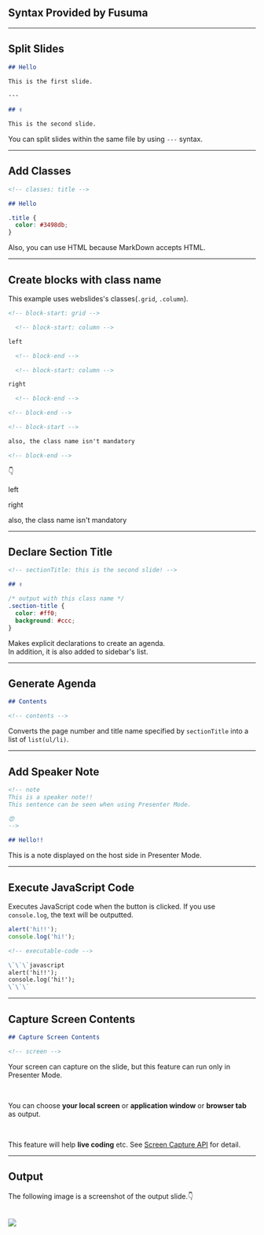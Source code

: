 <!-- sectionTitle: Syntax Provided by Fusuma -->

## Syntax Provided by Fusuma

---

## Split Slides

```markdown
## Hello

This is the first slide.

---

## ✌️

This is the second slide.
```

You can split slides within the same file by using `---` syntax.

---

## Add Classes

```markdown
<!-- classes: title -->

## Hello
```

```css
.title {
  color: #3498db;
}
```

Also, you can use HTML because MarkDown accepts HTML.

---

## Create blocks with class name

This example uses webslides's classes(`.grid`, `.column`).

```md
<!-- block-start: grid -->

  <!-- block-start: column -->

left

  <!-- block-end -->

  <!-- block-start: column -->

right

  <!-- block-end -->

<!-- block-end -->

<!-- block-start -->

also, the class name isn't mandatory

<!-- block-end -->
```

👇

<!-- block-start: grid -->

<!-- block-start: column -->

left

<!-- block-end -->

<!-- block-start: column -->

right

<!-- block-end -->

<!-- block-end -->

<!-- block-start -->

also, the class name isn't mandatory

<!-- block-end -->

---

## Declare Section Title

```md
<!-- sectionTitle: this is the second slide! -->

## ✌️
```

```css
/* output with this class name */
.section-title {
  color: #ff0;
  background: #ccc;
}
```

Makes explicit declarations to create an agenda.  
In addition, it is also added to sidebar's list.

---

## Generate Agenda

```md
## Contents

<!-- contents -->
```

Converts the page number and title name specified by `sectionTitle` into a list of `list(ul/li)`.

---

## Add Speaker Note

```md
<!-- note
This is a speaker note!!
This sentence can be seen when using Presenter Mode.

😍
-->

## Hello!!
```

This is a note displayed on the host side in Presenter Mode.

---

## Execute JavaScript Code

Executes JavaScript code when the button is clicked. If you use `console.log`, the text will be outputted.

<!-- executable-code -->

```javascript
alert('hi!!');
console.log('hi!');
```

```md
<!-- executable-code -->

\`\`\`javascript
alert('hi!!');
console.log('hi!');
\`\`\`
```

---

## Capture Screen Contents

```md
## Capture Screen Contents

<!-- screen -->
```

Your screen can capture on the slide, but this feature can run only in Presenter Mode.

<br />

You can choose **your local screen** or **application window** or **browser tab** as output.

<br />

This feature will help **live coding** etc. See [Screen Capture API](https://developer.mozilla.org/en-US/docs/Web/API/Screen_Capture_API/Using_Screen_Capture) for detail.

---

## Output

The following image is a screenshot of the output slide.👇

<br />

<img src="../../../site/docs/assets/slide-syntax-screen.png" className="capture-screen-image" />
